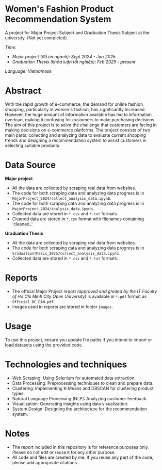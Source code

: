 # Women's Fashion Product Recommendation System
A project for Major Project Subject and Graduation Thesis Subject at the university. (Not yet completed)

*Time:* 
  * *Major project (đồ án ngành): Sept 2024 - Jan 2025*
  * *Graduation Thesis (khóa luận tốt nghiệp): Feb 2025 - present*

*Language: Vietnamese*

# Abstract
With the rapid growth of e-commerce, the demand for online fashion shopping, particularly in women's fashion, has significantly increased. However, the huge amount of information available has led to information overload, making it confusing for customers to make purchasing decisions. The aim of this project is to solve the challenge that customers are facing in making decisions on e-commerce platforms. The project consists of two main parts: collecting and analyzing data to evaluate current shopping trends and designing a recommendation system to assist customers in selecting suitable products.

# Data Source
**Major project**
* All the data are collected by scraping real data from websites.
* The code for both scraping data and analyzing data progress is in `MajorProject_2024/collect_analysis_data.ipynb`.
* The code for both scraping data and analyzing data progress is in `MajorProject_2024/analysis_data.ipynb`.
* Collected data are stored in `*.csv` and `*.txt` formats.
* Cleaned data are stored in `*.csv` format with filenames containing 'cleaned_'

**Graduation Thesis**
* All the data are collected by scraping real data from websites.
* The code for both scraping data and analyzing data progress is in `GraduationThesis_2025/collect_analysis_data.ipynb`.
* Collected data are stored in `*.csv` and `*.txt` formats.

# Reports
* The official Major Project report *(approved and graded by the IT Faculty of Ho Chi Minh City Open University)* is available in `*.pdf` format as `Official_BC_DAN.pdf`.
* Images used in reports are stored in folder `Images`.

# Usage
To use this project, ensure you update file paths if you intend to import or load datasets using the provided code.

# Technologies and techniques
* Web Scraping: Using Selenium for automated data extraction.
* Data Processing: Preprocessing techniques to clean and prepare data.
* Clustering: Implementing K-Means and DBSCAN for clustering product types.
* Natural Language Processing (NLP): Analyzing customer feedback.
* Visualization: Generating insights using data visualization.
* System Design: Designing the architecture for the recommendation system.
  
# Notes
* The report included in this repository is for reference purposes only. Please do not edit or reuse it for any other purpose.
* All code and files are created by me. If you reuse any part of the code, please add appropriate citations.

